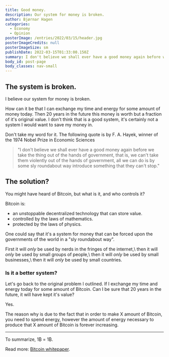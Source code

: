 ```yaml
---
title: Good money.
description: Our system for money is broken.
author: Bjørnar Hagen
categories:
  - Economy
  - Opinion
posterImage: /entries/2022/03/15/header.jpg
posterImageCredits: null
posterImageSize: sm
publishDate: 2022-03-15T01:33:00.150Z
summary: I don't believe we shall ever have a good money again before we take the thing out of the hands of government - F. A. Hayek
body_id: post-page
body_classes: nav-small
---
```


## The system is broken.

I believe our system for money is broken.

How can it be that I can exchange my time and energy for some amount of money today. Then 20 years in the future this money is worth but a fraction of it's original value. I don't think that is a good system, it's certainly not a system I would want to save my money in.

Don't take my word for it. The following quote is by F. A. Hayek, winner of the 1974 Nobel Prize in Economic Sciences

> \"I don't believe we shall ever have a good money again before we take the thing out of the hands of government, that is, we can't take them violently out of the hands of government, all we can do is by some sly roundabout way introduce something that they can't stop.\"

## The solution?

You might have heard of Bitcoin, but what is it, and who controls it?

Bitcoin is:

- an unstoppable decentralized technology that can store value.
- controlled by the laws of mathematics.
- protected by the laws of physics.

One could say that it's a system for money that can be forced upon the governments of the world in a \"sly roundabout way\".

First it will _only_ be used by nerds in the fringes of the internet,\\
then it will _only_ be used by small groups of people,\\
then it will _only_ be used by small businesses,\\
then it will _only_ be used by small countries.

### Is it a better system?

Let's go back to the original problem I outlined. If I exchange my time and energy today for some amount of Bitcoin. Can I be sure that 20 years in the future, it will have kept it's value?

Yes.

The reason why is due to the fact that in order to make X amount of Bitcoin, you need to spend energy, however the amount of energy necessary to produce that X amount of Bitcoin is forever increasing.

---

To summarize, 1₿ = 1₿.

Read more: [Bitcoin whitepaper](/bitcoin.pdf).
